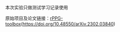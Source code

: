 本次实验只做测试学习记录使用

原始项目及论文链接：[rPPG-toolbox](https://github.com/ubicomplab/rPPG-Toolbox)(https://doi.org/10.48550/arXiv.2302.03840)  

 
 
